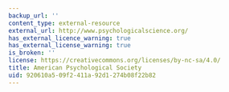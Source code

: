 ```yaml
---
backup_url: ''
content_type: external-resource
external_url: http://www.psychologicalscience.org/
has_external_licence_warning: true
has_external_license_warning: true
is_broken: ''
license: https://creativecommons.org/licenses/by-nc-sa/4.0/
title: American Psychological Society
uid: 920610a5-09f2-411a-92d1-274b08f22b82
---
```

